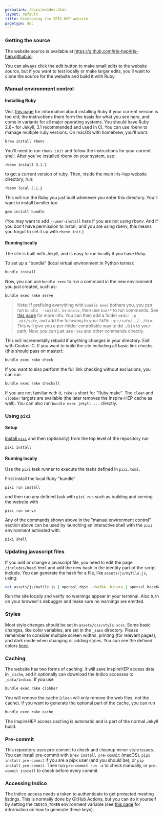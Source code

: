 ```yaml
---
permalink: /docs/webdev.html
layout: default
title: Developing the IRIS-HEP website
pagetype: doc
---
```


### Getting the source

The website source is available at <https://github.com/iris-hep/iris-hep.github.io>.

You can always click the edit button to make small edits to the website source, but if you want to test locally or make larger edits, you'll want to clone the source for the website and build it with Ruby.

### Manual environment control

#### Installing Ruby

Visit [this page](https://jekyllrb.com/docs/installation/) for information about installing Ruby if your current version is too old; the instructions there form the basis for what you see here, and come in variants for all major operating systems.
You should have Ruby 2.6+ for Jekyll; 3.1 recommended and used in CI. You can use rbenv to manage multiple ruby versions. On macOS with homebrew, you'll want:

```bash
brew install rbenv
```

You'll need to run `rbenv init` and follow the instructions for your current shell. After you've installed rbenv on your system, use:

```bash
rbenv install 3.1.2
```

to get a current version of ruby. Then, inside the main iris-hep website directory, run:

```bash
rbenv local 3.1.2
```

This will run the Ruby you just built whenever you enter this directory. You'll want to install bundler too:

```bash
gem install bundle
```

(You may want to add `--user-install` here if you are not using rbenv. And if
you don't have permission to install, and you are using rbenv, this means you
forgot to set it up with `rbenv init`.)

#### Running locally

The site is built with Jekyll, and is easy to run locally if you have Ruby.

To set up a "bundle" (local virtual environment in Python terms):

```bash
bundle install
```

Now, you can use `bundle exec` to run a command in the new environment you just created, such as:

```bash
bundle exec rake serve
```

> Note: If prefixing everything with `bundle exec` bothers you, you can run `bundle --install binstubs`, then use `bin/*` to run commands. See [this page](https://github.com/rbenv/rbenv/wiki/Understanding-binstubs) for more info.
> You can then add a folder `mkdir -p .git/safe`, and add the following to your `PATH`: `.git/safe/../../bin`. This will give you a per-folder controllable way to
dd `./bin` to your path. Now, you can just use `rake` and other commands directly.

This will incrementally rebuild if anything changes in your directory. Exit with Control-C. If you want to build the site including all basic link checks (this should pass on master):

```bash
bundle exec rake check
```

If you want to also perform the full link checking without exclusions, you can run:

```bash
bundle exec rake checkall
```

If you are not familiar with it, `rake` is short for "Ruby make". The `clean` and `clobber` targets are available (the later removes the Inspire-HEP cache as well). You can also run `bundle exec jekyll ...` directly.

### Using `pixi`

#### Setup

[Install `pixi`](https://pixi.sh/latest/#installation) and then (optionally) from the top level of the repository run

```console
pixi install
```

#### Running locally

Use the `pixi` task runner to execute the tasks defined in `pixi.toml`.

First install the local Ruby "bundle"

```console
pixi run install
```

and then run any defined task with `pixi run` such as building and serving the website with

```console
pixi run serve
```

Any of the commands shown above in the "manual environment control" section above can be used by launching an interactive shell with the `pixi` environment activated with

```console
pixi shell
```

### Updating javascript files

If you add or change a javascript file, you need to edit the page `/includes/head.html` and add the new hash in the identity part of the script include. You can generate the hash for a file, like `assets/js/myfile.js`,  using:

```bash
cat assets/js/myfile.js | openssl dgst -sha384 -binary | openssl base64 -A
```

Run the site locally and verify no warnings appear in your terminal. Also turn on your browser's debugger and make sure no warnings are emitted.

### Styles

Most style changes should be set in `assets/css/style.scss`. Some basic changes, like color variables, are set in the `_sass` directory. Please remember to consider multiple screen widths, printing (for relevant pages), and dark mode when changing or adding styles. You can see the defined colors [here](/docs/logos).

### Caching

The website has two forms of caching. It will save InspireHEP access data in `_cache`, and it optionally can download the Indico accesses to `_data/indico`. If you use

```bash
bundle exec rake clobber
```

You will remove the cache (`clean` will only remove the web files, not the cache). If you want to generate the optional part of the cache, you can run

```bash
bundle exec rake cache
```

The InspireHEP access caching is automatic and is part of the normal Jekyll build.


### Pre-commit

This repository uses pre-commit to check and cleanup minor style issues. You can install pre-commit with `brew install pre-commit` (macOS), `pipx install pre-commit` if you are a pipx user (and you should be), or `pip install pre-commit`. Then run `pre-commit run -a` to check manually, or `pre-commit install` to check before every commit.

### Accessing Indico

The Indico access needs a token to authenticate to get protected meeting listings. This is normally done by GitHub Actions, but you can do it yourself by setting the `INDICO_TOKEN` environment variable (see [this page](https://docs.getindico.io/en/stable/http_api/access/#api-authentication) for information on how to generate these keys).
